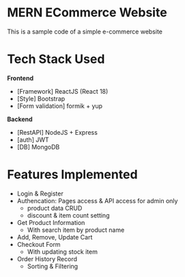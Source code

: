 # MERN ECommerce Website
This is a sample code of a simple e-commerce website 

# Tech Stack Used
**Frontend**
- [Framework] ReactJS (React 18)
- [Style] Bootstrap 
- [Form validation] formik + yup

**Backend**
- [RestAPI] NodeJS + Express
- [auth] JWT
- [DB] MongoDB

# Features Implemented
- Login & Register
- Authencation: Pages access & API access for admin only
  - product data CRUD
  - discount & item count setting
- Get Product Information
  - With search item by product name
- Add, Remove, Update Cart
- Checkout Form
  - With updating stock item
- Order History Record
  - Sorting & Filtering
